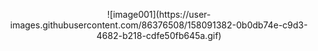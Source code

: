 <p align="center">
![image001](https://user-images.githubusercontent.com/86376508/158091382-0b0db74e-c9d3-4682-b218-cdfe50fb645a.gif)
</p>
